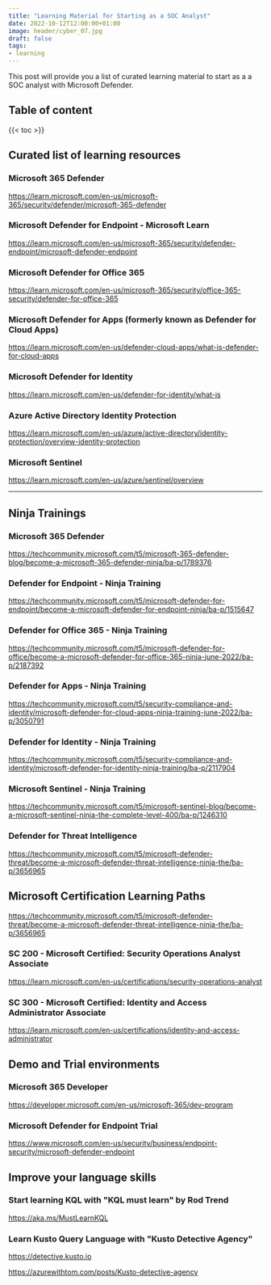 ```yaml
---
title: "Learning Material for Starting as a SOC Analyst"
date: 2022-10-12T12:00:00+01:00
image: header/cyber_07.jpg
draft: false
tags: 
- learning
---
```


This post will provide you a list of curated learning material to start as a a SOC analyst with Microsoft Defender. 
<!--more-->
## Table of content
{{< toc >}}

## Curated list of learning resources


### Microsoft 365 Defender 
https://learn.microsoft.com/en-us/microsoft-365/security/defender/microsoft-365-defender 


### Microsoft Defender for Endpoint - Microsoft Learn 
https://learn.microsoft.com/en-us/microsoft-365/security/defender-endpoint/microsoft-defender-endpoint


### Microsoft Defender for Office 365 
https://learn.microsoft.com/en-us/microsoft-365/security/office-365-security/defender-for-office-365


### Microsoft Defender for Apps (formerly known as Defender for Cloud Apps)
https://learn.microsoft.com/en-us/defender-cloud-apps/what-is-defender-for-cloud-apps


### Microsoft Defender for Identity 
https://learn.microsoft.com/en-us/defender-for-identity/what-is 


### Azure Active Directory Identity Protection 
https://learn.microsoft.com/en-us/azure/active-directory/identity-protection/overview-identity-protection 


### Microsoft Sentinel 
https://learn.microsoft.com/en-us/azure/sentinel/overview 

**** 
## Ninja Trainings 

### Microsoft 365 Defender 
https://techcommunity.microsoft.com/t5/microsoft-365-defender-blog/become-a-microsoft-365-defender-ninja/ba-p/1789376


### Defender for Endpoint - Ninja Training
https://techcommunity.microsoft.com/t5/microsoft-defender-for-endpoint/become-a-microsoft-defender-for-endpoint-ninja/ba-p/1515647


### Defender for Office 365 - Ninja Training 
https://techcommunity.microsoft.com/t5/microsoft-defender-for-office/become-a-microsoft-defender-for-office-365-ninja-june-2022/ba-p/2187392


### Defender for Apps - Ninja Training 
https://techcommunity.microsoft.com/t5/security-compliance-and-identity/microsoft-defender-for-cloud-apps-ninja-training-june-2022/ba-p/3050791


### Defender for Identity - Ninja Training 
https://techcommunity.microsoft.com/t5/security-compliance-and-identity/microsoft-defender-for-identity-ninja-training/ba-p/2117904


### Microsoft Sentinel - Ninja Training 
https://techcommunity.microsoft.com/t5/microsoft-sentinel-blog/become-a-microsoft-sentinel-ninja-the-complete-level-400/ba-p/1246310


### Defender for Threat Intelligence 
https://techcommunity.microsoft.com/t5/microsoft-defender-threat/become-a-microsoft-defender-threat-intelligence-ninja-the/ba-p/3656965 


## Microsoft Certification Learning Paths 
https://techcommunity.microsoft.com/t5/microsoft-defender-threat/become-a-microsoft-defender-threat-intelligence-ninja-the/ba-p/3656965

### SC 200 - Microsoft Certified: Security Operations Analyst Associate
https://learn.microsoft.com/en-us/certifications/security-operations-analyst 

### SC 300 - Microsoft Certified: Identity and Access Administrator Associate 
https://learn.microsoft.com/en-us/certifications/identity-and-access-administrator


## Demo and Trial environments 

### Microsoft 365 Developer 
https://developer.microsoft.com/en-us/microsoft-365/dev-program 

### Microsoft Defender for Endpoint Trial 
https://www.microsoft.com/en-us/security/business/endpoint-security/microsoft-defender-endpoint 

## Improve your language skills 

### Start learning KQL with "KQL must learn" by Rod Trend
https://aka.ms/MustLearnKQL 

### Learn Kusto Query Language with "Kusto Detective Agency"
https://detective.kusto.io 

https://azurewithtom.com/posts/Kusto-detective-agency 

